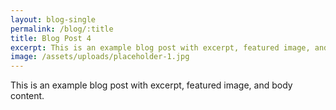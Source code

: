 ```yaml
---
layout: blog-single
permalink: /blog/:title
title: Blog Post 4
excerpt: This is an example blog post with excerpt, featured image, and body content.
image: /assets/uploads/placeholder-1.jpg
---
```


This is an example blog post with excerpt, featured image, and body content.
